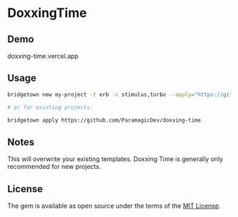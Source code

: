 # DoxxingTime

## Demo

doxxing-time.vercel.app

## Usage

```bash
bridgetown new my-project -t erb -c stimulus,turbo --apply="https://github.com/ParamagicDev/doxxing-time"

# or for existing projects:

bridgetown apply https://github.com/ParamagicDev/doxxing-time
```

## Notes

This will overwrite your existing templates. Doxxing Time
is generally only recommended for new projects.

## License

The gem is available as open source under the terms of the [MIT License](https://opensource.org/licenses/MIT).

